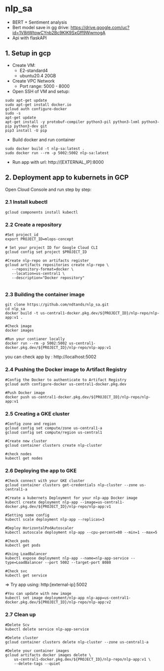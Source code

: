 # nlp_sa
- BERT + Sentiment analysis
- Bert model save in gg drive: https://drive.google.com/uc?id=1V8itWtowCYnb2Bc9KlK9SxGff9WwmogA
- Api with flaskAPI

## 1. Setup in gcp
- Create VM:
  + E2-standard4
  + ubuntu20.4 20GB
- Create VPC Network
  + Port range: 5000 - 8000
- Open SSH of VM and setup:
```
sudo apt-get update
sudo apt-get install docker.io
gcloud auth configure-docker
sudo -s
apt-get update
apt-get install -y protobuf-compiler python3-pil python3-lxml python3-pip python3-dev git
pip3 install -U pip
```
- Build docker and run container
```
sudo docker build -t nlp-sa:latest .
sudo docker run --rm -p 5002:5002 nlp-sa:latest
```
- Run app with url: http://[EXTERNAL_IP]:8000



## 2. Deployment app to kubernets in GCP
Open Cloud Console and run step by step:
### 2.1 Install kubectl
```
gcloud components install kubectl
```

### 2.2 Create a repository
```
#Set project_id
export PROJECT_ID=mlops-concept

# Set your project ID for Google Cloud CLI
gcloud config set project $PROJECT_ID

#Create nlp-repo on artifacts register
gcloud artifacts repositories create nlp-repo \
   --repository-format=docker \
   --location=us-central1 \
   --description="Docker repository"
   
```
### 2.3 Building the container image
```
git clone https://github.com/ndtands/nlp_sa.git
cd nlp_sa
docker build -t us-central1-docker.pkg.dev/${PROJECT_ID}/nlp-repo/nlp-app:v1 .

#Check image
docker images

#Run your contianer locally
docker run --rm -p 5002:5002 us-central1-docker.pkg.dev/${PROJECT_ID}/nlp-repo/nlp-app:v1
```
you can check app by : http://localhost:5002

### 2.4 Pushing the Docker image to Artifact Registry
```
#Config the Docker to authenticate to Artifact Registry
gcloud auth configure-docker us-central1-docker.pkg.dev

#Push Docker image 
docker push us-central1-docker.pkg.dev/${PROJECT_ID}/nlp-repo/nlp-app:v1

```

### 2.5 Creating a GKE cluster
```
#Config zone and region
gcloud config set compute/zone us-central1-a
gcloud config set compute/region us-central1

#Create new cluster
gcloud container clusters create nlp-cluster

#check nodes 
kubectl get nodes
```

### 2.6 Deploying the app to GKE
```
#Check connect with your GKE cluster
gcloud container clusters get-credentials nlp-cluster --zone us-central1-a

#Create a kubernets Deployment for your nlp-app Docker image
kubectl create deployment nlp-app --image=us-central1-docker.pkg.dev/${PROJECT_ID}/nlp-repo/nlp-app:v1

#Setting some config
kubectl scale deployment nlp-app --replicas=3

#Deploy HorizontalPodAutoscaler
kubectl autoscale deployment nlp-app --cpu-percent=80 --min=1 --max=5

#Check pods
kubectl get pods

#Using LoadBalancer 
kubectl expose deployment nlp-app --name=nlp-app-service --type=LoadBalancer --port 5002 --target-port 8080

#Check svc
kubectl get service
```
=> Try app using: http:[external-ip]:5002
```
#You can update with new image
kubectl set image deployment/nlp-app nlp-app=us-central1-docker.pkg.dev/${PROJECT_ID}/nlp-repo/nlp-app:v2

```
### 2.7 Clean up
```
#Delete Scv
kubectl delete service nlp-app-service

#Delete cluster
gcloud container clusters delete nlp-cluster --zone us-central1-a

#Delete your container images
gcloud artifacts docker images delete \
    us-central1-docker.pkg.dev/${PROJECT_ID}/nlp-repo/nlp-app:v1 \
    --delete-tags --quiet
```
